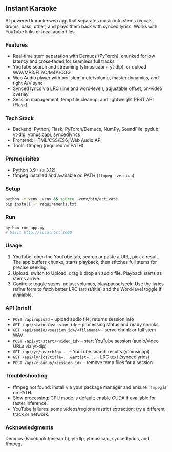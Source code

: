 ## Instant Karaoke

AI‑powered karaoke web app that separates music into stems (vocals, drums, bass, other) and plays them back with synced lyrics. Works with YouTube links or local audio files.

### Features
- Real‑time stem separation with Demucs (PyTorch), chunked for low latency and cross‑faded for seamless full tracks
- YouTube search and streaming (ytmusicapi + yt‑dlp), or upload WAV/MP3/FLAC/M4A/OGG
- Web Audio player with per‑stem mute/volume, master dynamics, and tight A/V sync
- Synced lyrics via LRC (line and word‑level), adjustable offset, on‑video overlay
- Session management, temp file cleanup, and lightweight REST API (Flask)

### Tech Stack
- Backend: Python, Flask, PyTorch/Demucs, NumPy, SoundFile, pydub, yt‑dlp, ytmusicapi, syncedlyrics
- Frontend: HTML/CSS/ES6, Web Audio API
- Tools: ffmpeg (required on PATH)

### Prerequisites
- Python 3.9+ (≤ 3.12)
- ffmpeg installed and available on PATH (`ffmpeg -version`)

### Setup
```bash
python -m venv .venv && source .venv/bin/activate
pip install -r requirements.txt
```

### Run
```bash
python run_app.py
# Visit http://localhost:8000
```

### Usage
1) YouTube: open the YouTube tab, search or paste a URL, pick a result. The app buffers chunks, starts playback, then stitches full stems for precise seeking.
2) Upload: switch to Upload, drag & drop an audio file. Playback starts as stems arrive.
3) Controls: toggle stems, adjust volumes, play/pause/seek. Use the lyrics refine form to fetch better LRC (artist/title) and the Word‑level toggle if available.

### API (brief)
- `POST /api/upload` – upload audio file; returns session info
- `GET /api/status/<session_id>` – processing status and ready chunks
- `GET /api/audio/<session_id>/<filename>` – serve chunk or full stem WAV
- `POST /api/yt/start/<video_id>` – start YouTube session (audio/video URLs via yt‑dlp)
- `GET /api/yt/search?q=...` – YouTube search results (ytmusicapi)
- `GET /api/lyrics?title=...&artist=...` – LRC text (syncedlyrics)
- `POST /api/cleanup/<session_id>` – remove temp files for a session

### Troubleshooting
- ffmpeg not found: install via your package manager and ensure `ffmpeg` is on PATH.
- Slow processing: CPU mode is default; enable CUDA if available for faster inference.
- YouTube failures: some videos/regions restrict extraction; try a different track or network.

### Acknowledgments
Demucs (Facebook Research), yt‑dlp, ytmusicapi, syncedlyrics, and ffmpeg.


